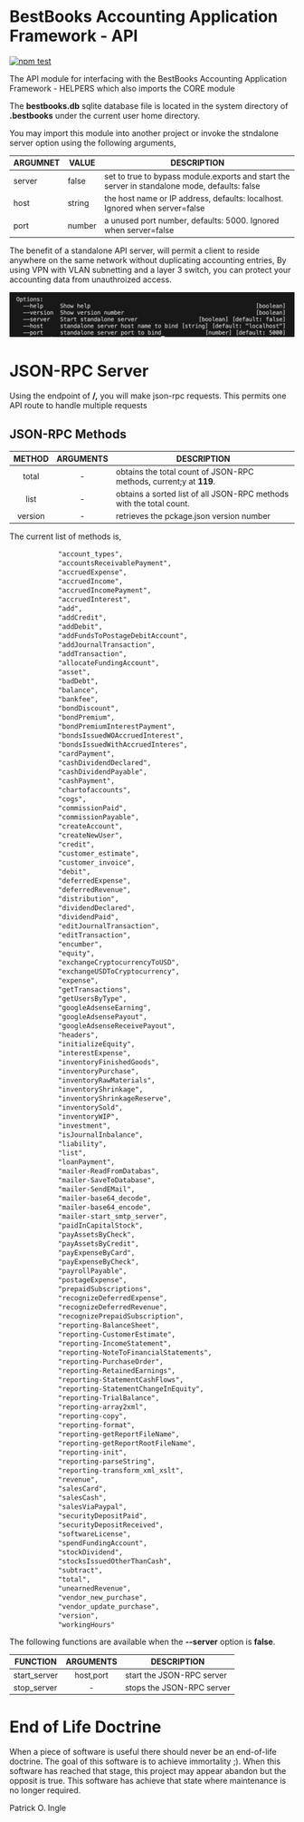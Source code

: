 # BestBooks Accounting Application Framework - API

[![npm test](https://github.com/pingleware/bestbooks-api/actions/workflows/npm-test.yml/badge.svg)](https://github.com/pingleware/bestbooks-api/actions/workflows/npm-test.yml)

The API module for interfacing with the BestBooks Accounting Application Framework - HELPERS which also imports the CORE module

The **bestbooks.db** sqlite database file is located in the system directory of **.bestbooks** under the current user home directory.

You may import this module into another project or invoke the stndalone server option using the following arguments,

| ARGUMNET | VALUE  | DESCRIPTION                                                                                   |
| -------- | ------ | --------------------------------------------------------------------------------------------- |
| server   | false  | set to true to bypass module.exports and start the server in standalone mode, defaults: false |
| host     | string | the host name or IP address, defaults: localhost. Ignored when server=false                   |
| port     | number | a unused port number, defaults: 5000. Ignored when server=false                              |

The benefit of a standalone API server, will permit a client to reside anywhere on the same network without duplicating accounting entries, By using VPN with VLAN subnetting and a layer 3 switch, you can protect your accounting data from unauthroized access.

![1714690005758](https://github.com/pingleware/bestbooks-api/blob/master/image/readme/1714690005758.png)

# JSON-RPC Server

Using the endpoint of **/,** you will make json-rpc requests. This permits one API route to handle multiple requests

## JSON-RPC Methods

| METHOD | ARGUMENTS | DESCRIPTION                                                               |
| :-----: | :-------: | ------------------------------------------------------------------------- |
|  total  |     -     | obtains the total count of JSON-RPC methods, current;y at **119**. |
|  list  |     -     | obtains a sorted list of all JSON-RPC methods with the total count.       |
| version |     -     | retrieves the pckage.json version number                                  |

The current list of methods is,

```
            "account_types",
            "accountsReceivablePayment",
            "accruedExpense",
            "accruedIncome",
            "accruedIncomePayment",
            "accruedInterest",
            "add",
            "addCredit",
            "addDebit",
            "addFundsToPostageDebitAccount",
            "addJournalTransaction",
            "addTransaction",
            "allocateFundingAccount",
            "asset",
            "badDebt",
            "balance",
            "bankfee",
            "bondDiscount",
            "bondPremium",
            "bondPremiumInterestPayment",
            "bondsIssuedWOAccruedInterest",
            "bondsIssuedWithAccruedInteres",
            "cardPayment",
            "cashDividendDeclared",
            "cashDividendPayable",
            "cashPayment",
            "chartofaccounts",
            "cogs",
            "commissionPaid",
            "commissionPayable",
            "createAccount",
            "createNewUser",
            "credit",
            "customer_estimate",
            "customer_invoice",
            "debit",
            "deferredExpense",
            "deferredRevenue",
            "distribution",
            "dividendDeclared",
            "dividendPaid",
            "editJournalTransaction",
            "editTransaction",
            "encumber",
            "equity",
            "exchangeCryptocurrencyToUSD",
            "exchangeUSDToCryptocurrency",
            "expense",
            "getTransactions",
            "getUsersByType",
            "googleAdsenseEarning",
            "googleAdsensePayout",
            "googleAdsenseReceivePayout",
            "headers",
            "initializeEquity",
            "interestExpense",
            "inventoryFinishedGoods",
            "inventoryPurchase",
            "inventoryRawMaterials",
            "inventoryShrinkage",
            "inventoryShrinkageReserve",
            "inventorySold",
            "inventoryWIP",
            "investment",
            "isJournalInbalance",
            "liability",
            "list",
            "loanPayment",
            "mailer-ReadFromDatabas",
            "mailer-SaveToDatabase",
            "mailer-SendEMail",
            "mailer-base64_decode",
            "mailer-base64_encode",
            "mailer-start_smtp_server",
            "paidInCapitalStock",
            "payAssetsByCheck",
            "payAssetsByCredit",
            "payExpenseByCard",
            "payExpenseByCheck",
            "payrollPayable",
            "postageExpense",
            "prepaidSubscriptions",
            "recognizeDeferredExpense",
            "recognizeDeferredRevenue",
            "recognizePrepaidSubscription",
            "reporting-BalanceSheet",
            "reporting-CustomerEstimate",
            "reporting-IncomeStatement",
            "reporting-NoteToFinancialStatements",
            "reporting-PurchaseOrder",
            "reporting-RetainedEarnings",
            "reporting-StatementCashFlows",
            "reporting-StatementChangeInEquity",
            "reporting-TrialBalance",
            "reporting-array2xml",
            "reporting-copy",
            "reporting-format",
            "reporting-getReportFileName",
            "reporting-getReportRootFileName",
            "reporting-init",
            "reporting-parseString",
            "reporting-transform_xml_xslt",
            "revenue",
            "salesCard",
            "salesCash",
            "salesViaPaypal",
            "securityDepositPaid",
            "securityDepositReceived",
            "softwareLicense",
            "spendFundingAccount",
            "stockDividend",
            "stocksIssuedOtherThanCash",
            "subtract",
            "total",
            "unearnedRevenue",
            "vendor_new_purchase",
            "vendor_update_purchase",
            "version",
            "workingHours"
```

The following functions are available when the **--server** option is **false**.

| FUNCTION     | ARGUMENTS | DESCRIPTION               |
| ------------ | :-------: | ------------------------- |
| start_server | host,port | start the JSON-RPC server |
| stop_server  |     -     | stops the JSON-RPC server |

# End of Life Doctrine

When a piece of software is useful there should never be an end-of-life doctrine. The goal of this software is to achieve immortality ;). When this software has reached that stage, this project may appear abandon but the opposit is true. This software has achieve that state where maintenance is no longer required.

Patrick O. Ingle
